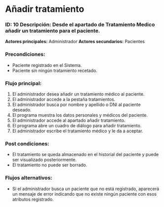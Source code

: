 # Añadir tratamiento

### ID: 10 Descripción: Desde el apartado de Tratamiento Medico añadir un tratamiento para el paciente.

 **Actores principales:** Administrador
 **Actores secundarios:** Pacientes

### Precondiciones:
- Paciente registrado en el Sistema.
- Paciente sin ningún tratamiento recetado.
### Flujo principal:

  1. El administrador desea añadir un tratamiento médico al paciente.
  2. El administrador accede a la pestaña tratamientos.
  3. El administrador busca por nombre y apellido o DNI al paciente deseado.
  4. El programa muestra los datos personales y médicos del paciente.
  5. El administrador accede al apartado añadir tratamiento.
  6. El programa abre un cuadro de diálogo para añadir tratamiento.
  7. El administrador escribe el tratamiento médico y le da a aceptar.

### Post condiciones:
- El tratamiento se queda almacenado en el historial del paciente y puede ser visualizado posteriormente.
- El tratamiento no puede ser borrado.

### Flujos alternativos:
- Si el administrador busca un paciente que no está registrado, aparecerá un mensaje de error indicando que no existe ningún paciente con esos atributos registrado.